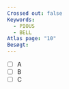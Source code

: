 ```yaml
---
Crossed out: false
Keywords:
  - PIOUS
  - BELL
Atlas page: "10"
Besøgt:
---
```

- [ ] A
- [ ] B
- [ ] C